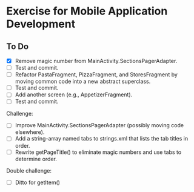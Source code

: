 # Exercise for Mobile Application Development

## To Do
- [x] Remove magic number from MainActivity.SectionsPagerAdapter.
- [ ] Test and commit.
- [ ] Refactor PastaFragment, PizzaFragment, and StoresFragment by moving common code into a new abstract superclass. 
- [ ] Test and commit.
- [ ] Add another screen (e.g., AppetizerFragment). 
- [ ] Test and commit.

Challenge:  
- [ ] Improve MainActivity.SectionsPagerAdapter (possibly moving code elsewhere).
- [ ] Add a string-array named tabs to strings.xml that lists the tab titles in order.
- [ ] Rewrite getPageTitle() to eliminate magic numbers and use tabs to determine order.

Double challenge:  
- [ ] Ditto for getItem()